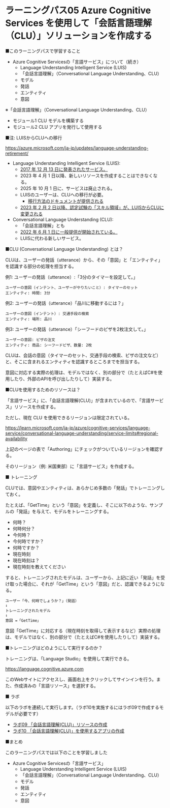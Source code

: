 # ラーニングパス05 Azure Cognitive Services を使用して「会話言語理解（CLU）」ソリューションを作成する

■このラーニングパスで学習すること

- Azure Cognitive Servicesの「言語サービス」について（続き）
  - Language Understanding Intelligent Service (LUIS)
  - 「会話言語理解」（Conversational Language Understanding、CLU）
  - モデル
  - 発話
  - エンティティ
  - 意図


※「会話言語理解」（Conversational Language Understanding、CLU）

- モジュール1 CLU モデルを構築する
- モジュール2 CLU アプリを発行して使用する

■注: LUISからCLUへの移行

https://azure.microsoft.com/ja-jp/updates/language-understanding-retirement/

- Language Understanding Intelligent Service (LUIS):
  - [2017 年 12 月 13 日に発表されたサービス。](https://satonaoki.wordpress.com/2017/12/17/announcing-the-general-availability-of-azure-bot-service-and-language-understanding-enabling-developers-to-build-better-conversational-bots/)
  - 2023 年 4 月 1 日以降、新しいリソースを作成することはできなくなる。
  - 2025 年 10 月 1 日に、サービスは廃止される。
  - LUISのユーザーは、CLUへの移行が必要。
    - [移行方法のドキュメントが提供される](https://learn.microsoft.com/ja-jp/azure/cognitive-services/language-service/conversational-language-understanding/how-to/migrate-from-luis?tabs=luis-portal)
  - [2023 年 2 月 2 日以降、認定試験の「スキル領域」が、LUISからCLUに変更される](https://learn.microsoft.com/ja-jp/certifications/resources/study-guides/ai-102#change-log)
- Conversational Language Understanding (CLU):
  - 「会話言語理解」とも
  - [2022 年 6 月 1 日に一般提供が開始されている。](https://azure.microsoft.com/ja-jp/updates/general-availability-conversational-language-understanding/)
  - LUISに代わる新しいサービス。


■CLU (Conversational Language Understanding) とは？

CLUは、ユーザーの発話（utterance）から、その「意図」と「エンティティ」を認識する部分の処理を担当する。

例1: ユーザーの発話（utterance）:「3分のタイマーを設定して。」

```
ユーザーの意図（インテント、ユーザーがやりたいこと）: タイマーのセット
エンティティ: 時間: 3分
```

例2: ユーザーの発話（utterance）「品川に移動するには？」

```
ユーザーの意図（インテント）: 交通手段の検索
エンティティ: 場所: 品川
```

例3: ユーザーの発話（utterance）「シーフードのピザを2枚注文して。」

```
ユーザーの意図: ピザの注文
エンティティ: 商品: シーフードピザ、数量: 2枚
```

CLUは、会話の意図（タイマーのセット、交通手段の検索、ピザの注文など）と、そこに含まれるエンティティを認識するところまでを担当する。

意図に対応する実際の処理は、モデルではなく、別の部分で（たとえばC#を使用したり、外部のAPIを呼び出したりして）実装する。

■CLUを使用するためのリソースは？

「言語サービス」に、「会話言語理解(CLU)」が含まれているので、「言語サービス」リソースを作成する。

ただし、現在 CLU を使用できるリージョンは限定されている。

https://learn.microsoft.com/ja-jp/azure/cognitive-services/language-service/conversational-language-understanding/service-limits#regional-availability

上記のページの表で「Authoring」にチェックがついているリージョンを確認する。

そのリージョン（例: 米国東部）に「言語サービス」を作成する。

■ トレーニング

CLUでは、意図やエンティティは、あらかじめ多数の「発話」でトレーニングしておく。

たとえば、「GetTime」という「意図」を定義し、そこに以下のような、サンプルの「発話」を与えて、モデルをトレーニングする。

- 何時？
- 何時何分？
- 今何時？
- 今何時ですか？
- 何時ですか？
- 現在時刻
- 現在時刻は？
- 現在時刻を教えてください

すると、トレーニングされたモデルは、ユーザーから、上記に近い「発話」を受け取った場合に、それが「GetTime」という「意図」だと、認識できるようになる。

```
ユーザー「今、何時でしょうか？」（発話）
↓
トレーニングされたモデル
↓
意図 =「GetTime」
```

意図「GetTime」に対応する（現在時刻を取得して表示するなど）実際の処理は、モデルではなく、別の部分で（たとえばC#を使用したりして）実装する。

■トレーニングはどのようにして実行するのか？

トレーニングは、「Language Studio」を使用して実行できる。

https://language.cognitive.azure.com

このWebサイトにアクセスし、画面右上をクリックしてサインインを行う。また、作成済みの「言語リソース」を選択する。

■ ラボ

以下のラボを連続して実行します。（ラボ10を実施するにはラボ09で作成するモデルが必要です）

- [ラボ09 「会話言語理解(CLU)」リソースの作成](lab09.md)
- [ラボ10 「会話言語理解(CLU)」を使用するアプリの作成](lab10.md)

■まとめ

このラーニングパスでは以下のことを学習しました

- Azure Cognitive Servicesの「言語サービス」
  - Language Understanding Intelligent Service (LUIS)
  - 「会話言語理解」（Conversational Language Understanding、CLU）
  - モデル
  - 発話
  - エンティティ
  - 意図
